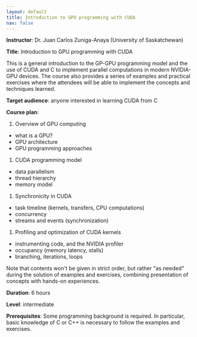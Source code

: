 ```yaml
---
layout: default
title: Introduction to GPU programming with CUDA
nav: false
---
```


**Instructor**: Dr. Juan Carlos Zuniga-Anaya (University of Saskatchewan)

**Title**: Introduction to GPU programming with CUDA

This is a general introduction to the GP-GPU programming model and the use of CUDA and C to implement
parallel computations in modern NVIDIA-GPU devices. The course also provides a series of examples and
practical exercises where the attendees will be able to implement the concepts and techniques learned.

**Target audience**: anyone interested in learning CUDA from C

**Course plan**:
1. Overview of GPU computing
  - what is a GPU?
  - GPU architecture
  - GPU programming approaches
1. CUDA programming model
  - data parallelism
  - thread hierarchy
  - memory model
1. Synchronicity in CUDA
  - task timeline (kernels, transfers, CPU computations)
  - concurrency
  - streams and events (synchronization)
1. Profiling and optimization of CUDA kernels
  - instrumenting code, and the NVIDIA profiler
  - occupancy (memory latency, stalls)
  - branching, iterations, loops

Note that contents won't be given in strict order, but rather "as needed" during the solution of examples
and exercises, combining presentation of concepts with hands-on experiences.

**Duration**: 6 hours

**Level**: intermediate

**Prerequisites**: Some programming background is required. In particular, basic knowledge of C or C++ is
necessary to follow the examples and exercises.
